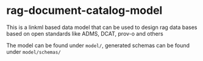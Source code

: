 # rag-document-catalog-model

This is a linkml based data model that can be used to design rag data bases based on open standards like ADMS, DCAT, prov-o and others

The model can be found under ```model/```, generated schemas can be found under ```model/schemas/```